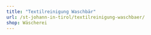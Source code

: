 ```yaml
---
title: "Textilreinigung Waschbär"
url: /st-johann-in-tirol/textilreinigung-waschbaer/
shop: Wäscherei
---
```

